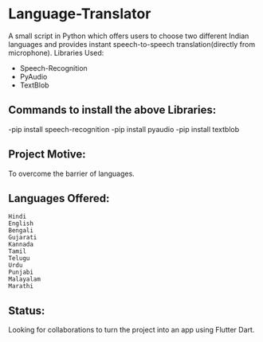 # Language-Translator
A small script in Python which offers users to choose two different Indian languages and provides instant speech-to-speech translation(directly from microphone). 
Libraries Used:
* Speech-Recognition
* PyAudio
* TextBlob

## Commands to install the above Libraries:
-pip install speech-recognition
-pip install pyaudio
-pip install textblob

## Project Motive:
To overcome the barrier of languages.

## Languages Offered:

    Hindi
    English
    Bengali
    Gujarati
    Kannada
    Tamil
    Telugu
    Urdu
    Punjabi
    Malayalam
    Marathi
    
  ## Status:
  
  Looking for collaborations to turn the project into an app using Flutter Dart.

